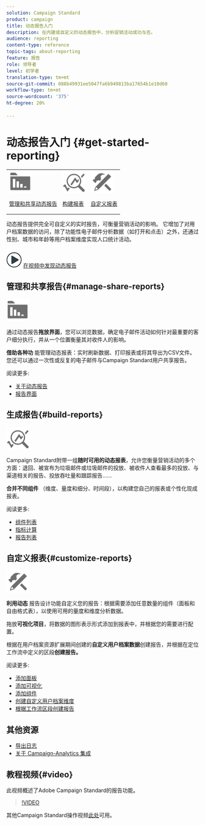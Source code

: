 ```yaml
---
solution: Campaign Standard
product: campaign
title: 动态报告入门
description: 在内建或自定义的动态报告中，分析促销活动成功与否。
audience: reporting
content-type: reference
topic-tags: about-reporting
feature: 报告
role: 领导者
level: 初学者
translation-type: tm+mt
source-git-commit: 088b49931ee5047fa6b949813ba17654b1e10d60
workflow-type: tm+mt
source-wordcount: '375'
ht-degree: 20%

---
```



# 动态报告入门 {#get-started-reporting}

<table>
<tr>
<td><img src="assets/do-not-localize/icon_manage.svg" width="60px"><p><a href="#manage-share-reports">管理和共享动态报告</a></p></td>
<td><img src="assets/do-not-localize/icon_build.svg" width="60px"><p><a href="#build-reports">构建报表</a></p></td>
<td><img src="assets/do-not-localize/icon_customize.svg" width="60px"><p><a href="#customize-reports">自定义报表</a></p></td></tr>
</table>

动态报告提供完全可自定义的实时报告，可衡量营销活动的影响。 它增加了对用户档案数据的访问，除了功能性电子邮件分析数据（如打开和点击）之外，还通过性别、城市和年龄等用户档案维度实现人口统计活动。

![](assets/do-not-localize/how-to-video.png) [在视频中发现动态报告](#video)

## 管理和共享报告{#manage-share-reports}

<img src="assets/do-not-localize/icon_manage.svg" width="60px">

通过动态报告&#x200B;**拖放界面**，您可以浏览数据，确定电子邮件活动如何针对最重要的客户细分执行，并从一个位置衡量其对收件人的影响。

**借助各种功** 能管理动态报表：实时刷新数据、打印报表或将其导出为CSV文件。您还可以通过一次性或反复的电子邮件与Campaign Standard用户共享报告。

阅读更多:

* [关于动态报告](../../reporting/using/about-dynamic-reports.md)
* [报告界面](../../reporting/using/reporting-interface.md)

## 生成报告{#build-reports}

<img src="assets/do-not-localize/icon_build.svg" width="60px">

Campaign Standard附带一组&#x200B;**随时可用的动态报表**，允许您衡量营销活动的多个方面：退回、被宣布为垃圾邮件或垃圾邮件的投放、被收件人查看最多的投放、与渠道相关的报告、投放吞吐量和跟踪报告……

**合并不同组件** （维度、量度和细分、时间段），以构建您自己的报表或个性化现成报表。

阅读更多:

* [组件列表](../../reporting/using/list-of-components-.md)
* [指标计算](../../reporting/using/indicator-calculation.md)
* [报告列表](../../reporting/using/defining-the-report-period.md)

## 自定义报表{#customize-reports}

<img src="assets/do-not-localize/icon_customize.svg" width="60px">

**利用动态** 报告设计功能自定义您的报告：根据需要添加任意数量的组件（面板和自由格式表），以使用可用的量度和维度分析数据。

拖放&#x200B;**可视化项目**，将数据的图形表示形式添加到报表中，并根据您的需要进行配置。

根据在用户档案资源扩展期间创建的&#x200B;**自定义用户档案数据**&#x200B;创建报告，并根据在定位工作流中定义的区段&#x200B;**创建报告。**

阅读更多:

* [添加面板](../../reporting/using/adding-panels.md)
* [添加可视化](../../reporting/using/adding-visualizations.md)
* [添加组件](../../reporting/using/adding-components.md)
* [创建自定义用户档案维度](../../reporting/using/creating-a-custom-profile-dimension.md)
* [根据工作流区段创建报告](../../reporting/using/creating-a-report-workflow-segment.md)

## 其他资源

* [导出日志](../../automating/using/exporting-logs.md)
* [关于 Campaign-Analytics 集成](../../integrating/using/about-campaign-analytics-integration.md)

## 教程视频{#video}

此视频概述了Adobe Campaign Standard的报告功能。

>[!VIDEO](https://video.tv.adobe.com/v/23021?quality=12&captions=eng)

其他Campaign Standard操作视频[此处](https://experienceleague.adobe.com/docs/campaign-standard-learn/tutorials/overview.html?lang=zh-Hans)可用。
